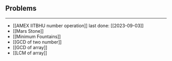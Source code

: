## Problems
---
- [[AMEX IITBHU number operation]] last done: [[2023-09-03]]
- [[Mars Stone]]
- [[Minimum Fountains]]
- [[GCD of two number]]
- [[GCD of array]]
- [[LCM of array]]